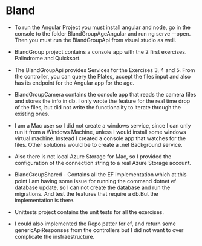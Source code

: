 # Bland

  

- To run the Angular Project you must install angular and node, go in the console to the folder BlandGroupAgeAngular and run ng serve --open. Then you must run the BlandGroupApi from visual studio as well.

- BlandGroup project contains a console app with the 2 first exercises. Palindrome and Quicksort.

- The BlandGroupApi provides Services for the Exercises 3, 4 and 5. From the controller, you can query the Plates, accept the files input and also has its endpoint for the Angular app for the age.

- BlandGroupCamera contains the console app that reads the camera files and stores the info in db.
I only wrote the feature for the real time drop of the files, but did not write the functionality to iterate through the existing ones.

- I am a Mac user so I did not create a windows service, since I can only run it from a Windows Machine, unless I would install some windows virtual machine. Instead I created a console app that watches for the files. Other solutions would be to create a .net Background service.

- Also there is not local Azure Storage for Mac, so I provided the configuration of the connection string to a real Azure Storage account.

- BlandGroupShared - Contains all the EF implementation which at this point I am having some issue for running the command dotnet ef database update, so I can not create the database and run the migrations. And test the features that require a db.But the implementation is there.

- Unittests project contains the unit tests for all the exercises.

- I could also implemented the Repo patter for ef, and return some genericApiResponses from the controllers but I did not want to over complicate the insfraestructure.